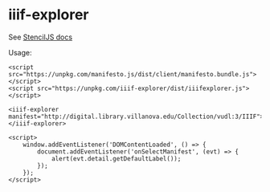 # iiif-explorer

See [StencilJS docs](https://stenciljs.com/)

Usage:


    <script src="https://unpkg.com/manifesto.js/dist/client/manifesto.bundle.js"></script>
    <script src="https://unpkg.com/iiif-explorer/dist/iiifexplorer.js"></script>

    <iiif-explorer manifest="http://digital.library.villanova.edu/Collection/vudl:3/IIIF"></iiif-explorer>

    <script>
        window.addEventListener('DOMContentLoaded', () => {
            document.addEventListener('onSelectManifest', (evt) => {
                alert(evt.detail.getDefaultLabel());
            });
        });
    </script>

